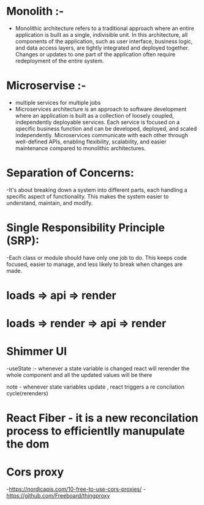# Monolith :-

- Monolithic architecture refers to a traditional approach where an entire application is built as a single, indivisible unit. In this architecture, all components of the application, such as user interface, business logic, and data access layers, are tightly integrated and deployed together. Changes or updates to one part of the application often require redeployment of the entire system.

# Microservise :-

- multiple services for multiple jobs
- Microservices architecture is an approach to software development where an application is built as a collection of loosely coupled, independently deployable services. Each service is focused on a specific business function and can be developed, deployed, and scaled independently. Microservices communicate with each other through well-defined APIs, enabling flexibility, scalability, and easier maintenance compared to monolithic architectures.

# Separation of Concerns:
-It's about breaking down a system into different parts, each handling a specific aspect of functionality. This makes the system easier to understand, maintain, and modify.

# Single Responsibility Principle (SRP):
-Each class or module should have only one job to do. This keeps code focused, easier to manage, and less likely to break when changes are made.

# loads => api => render
# loads => render => api => render


# Shimmer UI

-useState :- whenever a state variable is changed react will rerender the whole component and all the updated values will be there

note - whenever state variables update , react triggers a re concilation cycle(rerenders)

# React Fiber - it is a new reconcilation process to efficientlly manupulate the dom 

 # Cors proxy
 -https://nordicapis.com/10-free-to-use-cors-proxies/
 -https://github.com/Freeboard/thingproxy 